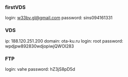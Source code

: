 ### firstVDS
login: w33bv.gl@gmail.com
password: sins094161331

### VDS
ip: 188.120.251.200
domain: ota-ku.ru
login: root 
password: wpdjpw892830wdjopiwjQWOI283

### FTP
login: vahe
password: hZ3jS8pD5d
